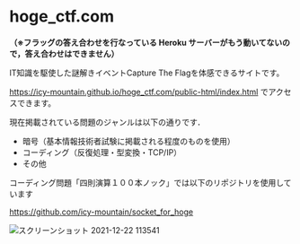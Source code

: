 # hoge_ctf.com
**（※フラッグの答え合わせを行なっている Heroku サーバーがもう動いてないので，答え合わせはできません）**

IT知識を駆使した謎解きイベントCapture The Flagを体感できるサイトです。

https://icy-mountain.github.io/hoge_ctf.com/public-html/index.html
でアクセスできます。

現在掲載されている問題のジャンルは以下の通りです．

- 暗号（基本情報技術者試験に掲載される程度のものを使用）
- コーディング（反復処理・型変換・TCP/IP）
- その他


コーディング問題「四則演算１００本ノック」では以下のリポジトリを使用しています

https://github.com/icy-mountain/socket_for_hoge

![スクリーンショット 2021-12-22 113541](https://user-images.githubusercontent.com/44959708/147025727-21533ac3-ea4b-4078-baa1-0a26476ce4d8.png)
